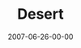 ---
layout: message
category: message
series: "Fuel"
title: "Desert"
date: 2007-06-26-00-00
message_id: 13
audio: "http://s3.amazonaws.com/crossroads-media/media/legacy/mp3/FUEL_02_06-25-07_Tome.mp3"
audio-duration: "48:01"
explicit: "N"
---